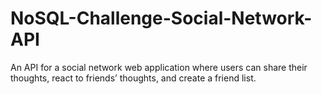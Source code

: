 # NoSQL-Challenge-Social-Network-API
An API for a social network web application where users can share their thoughts, react to friends’ thoughts, and create a friend list. 
